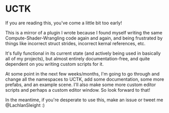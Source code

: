 # UCTK
If you are reading this, you've come a little bit too early!

This is a mirror of a plugin I wrote because I found myself writing the same Compute-Shader-Wrangling code again and again, and being frustrated by things like incorrect struct strides, incorrect kernal references, etc.

It's fully functional in its current state (and actively being used in basically all of my projects), but almost entirely documentation-free, and quite dependent on you writing custom scripts for it.

At some point in the next few weeks/months, I'm going to go through and change all the namespaces to UCTK, add some documentation, some more prefabs, and an example scene. I'll also make some more custom editor scripts and perhaps a custom editor window. So look forward to that!

In the meantime, if you're desperate to use this, make an issue or tweet me @LachlanSleight :)
